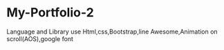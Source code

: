 # My-Portfolio-2

Language and Library use
Html,css,Bootstrap,line Awesome,Animation on scroll(AOS),google font
